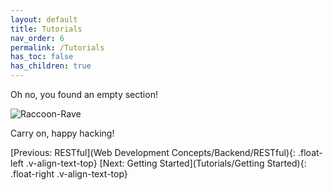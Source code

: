 ```yaml
---
layout: default
title: Tutorials
nav_order: 6
permalink: /Tutorials
has_toc: false
has_children: true
---
```


Oh no, you found an empty section!

![Raccoon-Rave](source/assets/images/raccoon-rave.gif)

Carry on, happy hacking!

[Previous: RESTful](Web Development Concepts/Backend/RESTful){: .float-left .v-align-text-top}
[Next: Getting Started](Tutorials/Getting Started){: .float-right .v-align-text-top}